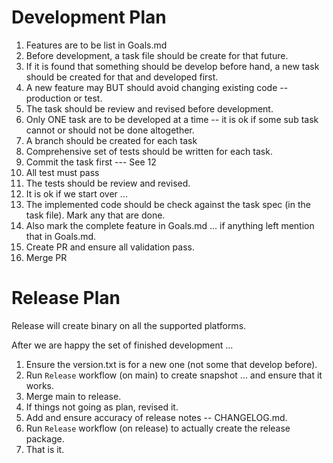 # Development Plan

1. Features are to be list in Goals.md
2. Before development, a task file should be create for that future.
3. If it is found that something should be develop before hand,
     a new task should be created for that and developed first.
4. A new feature may BUT should avoid changing existing code -- production or test.
5. The task should be review and revised before development.
6. Only ONE task are to be developed at a time -- it is ok if some sub task cannot or should not be done altogether.
7. A branch should be created for each task
8. Comprehensive set of tests should be written for each task.
9. Commit the task first --- See 12
10. All test must pass
11. The tests should be review and revised.
12. It is ok if we start over  ... 
13. The implemented code should be check against the task spec (in the task file). Mark any that are done.
14. Also mark the complete feature in Goals.md ... if anything left mention that in Goals.md.
15. Create PR and ensure all validation pass.
16. Merge PR


# Release Plan

Release will create binary on all the supported platforms.

After we are happy the set of finished development ...
1. Ensure the version.txt is for a new one (not some that develop before).
2. Run `Release` workflow (on main) to create snapshot ... and ensure that it works.
3. Merge main to release.
4. If things not going as plan, revised it.
5. Add and ensure accuracy of release notes -- CHANGELOG.md.
6. Run `Release` workflow (on release) to actually create the release package.
7. That is it.
